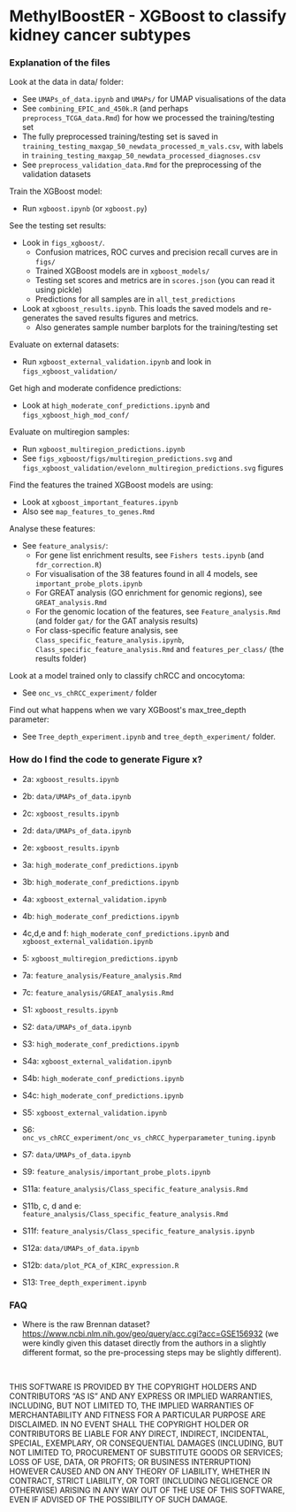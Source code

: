 # MethylBoostER - XGBoost to classify kidney cancer subtypes


### Explanation of the files


Look at the data in data/ folder:

- See `UMAPs_of_data.ipynb` and `UMAPs/` for UMAP visualisations of the data
- See `combining_EPIC_and_450k.R` (and perhaps `preprocess_TCGA_data.Rmd`) for how we processed the training/testing set
- The fully preprocessed training/testing set is saved in `training_testing_maxgap_50_newdata_processed_m_vals.csv`, with labels in `training_testing_maxgap_50_newdata_processed_diagnoses.csv`
- See `preprocess_validation_data.Rmd` for the preprocessing of the validation datasets 


Train the XGBoost model:

- Run `xgboost.ipynb` (or `xgboost.py`)


See the testing set results:

- Look in `figs_xgboost/`. 
    - Confusion matrices, ROC curves and precision recall curves are in `figs/`
    - Trained XGBoost models are in `xgboost_models/`
    - Testing set scores and metrics are in `scores.json` (you can read it using pickle)
    - Predictions for all samples are in `all_test_predictions`
- Look at `xgboost_results.ipynb`. This loads the saved models and re-generates the saved results figures and metrics.
    - Also generates sample number barplots for the training/testing set
    
Evaluate on external datasets:

- Run `xgboost_external_validation.ipynb` and look in `figs_xgboost_validation/`


Get high and moderate confidence predictions:

- Look at `high_moderate_conf_predictions.ipynb` and `figs_xgboost_high_mod_conf/`


Evaluate on multiregion samples:

- Run `xgboost_multiregion_predictions.ipynb`
- See `figs_xgboost/figs/multiregion_predictions.svg` and `figs_xgboost_validation/evelonn_multiregion_predictions.svg` figures


Find the features the trained XGBoost models are using:

- Look at `xgboost_important_features.ipynb`
- Also see `map_features_to_genes.Rmd`


Analyse these features:

- See `feature_analysis/`:
    - For gene list enrichment results, see `Fishers tests.ipynb` (and `fdr_correction.R`)
    - For visualisation of the 38 features found in all 4 models, see `important_probe_plots.ipynb`
    - For GREAT analysis (GO enrichment for genomic regions), see `GREAT_analysis.Rmd`
    - For the genomic location of the features, see `Feature_analysis.Rmd` (and folder `gat/` for the GAT analysis results)
    - For class-specific feature analysis, see `Class_specific_feature_analysis.ipynb`, `Class_specific_feature_analysis.Rmd` and `features_per_class/` (the results folder)


Look at a model trained only to classify chRCC and oncocytoma:

- See `onc_vs_chRCC_experiment/` folder


Find out what happens when we vary XGBoost's max_tree_depth parameter:

- See `Tree_depth_experiment.ipynb` and `tree_depth_experiment/` folder.



### How do I find the code to generate Figure x?
- 2a: `xgboost_results.ipynb`
- 2b: `data/UMAPs_of_data.ipynb`
- 2c: `xgboost_results.ipynb`
- 2d: `data/UMAPs_of_data.ipynb`
- 2e: `xgboost_results.ipynb`
- 3a: `high_moderate_conf_predictions.ipynb`
- 3b: `high_moderate_conf_predictions.ipynb`
- 4a: `xgboost_external_validation.ipynb`
- 4b: `high_moderate_conf_predictions.ipynb`
- 4c,d,e and f: `high_moderate_conf_predictions.ipynb` and `xgboost_external_validation.ipynb`
- 5: `xgboost_multiregion_predictions.ipynb`
- 7a: `feature_analysis/Feature_analysis.Rmd`
- 7c: `feature_analysis/GREAT_analysis.Rmd`

- S1: `xgboost_results.ipynb`
- S2: `data/UMAPs_of_data.ipynb`
- S3: `high_moderate_conf_predictions.ipynb`
- S4a: `xgboost_external_validation.ipynb`
- S4b: `high_moderate_conf_predictions.ipynb`
- S4c: `high_moderate_conf_predictions.ipynb`
- S5: `xgboost_external_validation.ipynb`
- S6: `onc_vs_chRCC_experiment/onc_vs_chRCC_hyperparameter_tuning.ipynb`
- S7: `data/UMAPs_of_data.ipynb`
- S9: `feature_analysis/important_probe_plots.ipynb`
- S11a: `feature_analysis/Class_specific_feature_analysis.Rmd`
- S11b, c, d and e: `feature_analysis/Class_specific_feature_analysis.Rmd`
- S11f: `feature_analysis/Class_specific_feature_analysis.ipynb`
- S12a: `data/UMAPs_of_data.ipynb`
- S12b: `data/plot_PCA_of_KIRC_expression.R`
- S13: `Tree_depth_experiment.ipynb`

### FAQ
- Where is the raw Brennan dataset? https://www.ncbi.nlm.nih.gov/geo/query/acc.cgi?acc=GSE156932 (we were kindly given this dataset directly from the authors in a slightly different format, so the pre-processing steps may be slightly different).


<br/>


THIS SOFTWARE IS PROVIDED BY THE COPYRIGHT HOLDERS AND CONTRIBUTORS “AS IS” AND ANY EXPRESS OR IMPLIED WARRANTIES, INCLUDING, BUT NOT LIMITED TO, THE IMPLIED WARRANTIES OF MERCHANTABILITY AND FITNESS FOR A PARTICULAR PURPOSE ARE DISCLAIMED. IN NO EVENT SHALL THE COPYRIGHT HOLDER OR CONTRIBUTORS BE LIABLE FOR ANY DIRECT, INDIRECT, INCIDENTAL, SPECIAL, EXEMPLARY, OR CONSEQUENTIAL DAMAGES (INCLUDING, BUT NOT LIMITED TO, PROCUREMENT OF SUBSTITUTE GOODS OR SERVICES; LOSS OF USE, DATA, OR PROFITS; OR BUSINESS INTERRUPTION) HOWEVER CAUSED AND ON ANY THEORY OF LIABILITY, WHETHER IN CONTRACT, STRICT LIABILITY, OR TORT (INCLUDING NEGLIGENCE OR OTHERWISE) ARISING IN ANY WAY OUT OF THE USE OF THIS SOFTWARE, EVEN IF ADVISED OF THE POSSIBILITY OF SUCH DAMAGE.

